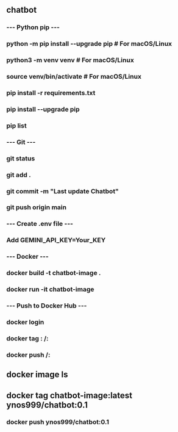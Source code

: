 ## chatbot
### --- Python pip ---
### python -m pip install --upgrade pip # For macOS/Linux
### python3 -m venv venv  # For macOS/Linux
### source venv/bin/activate # For macOS/Linux
###
### pip install -r requirements.txt
### pip install --upgrade pip
### pip list
###
### --- Git ---
### git status
### git add .
### git commit -m "Last update Chatbot"
### git push origin main
###
### --- Create .env file ---
### Add GEMINI_API_KEY=Your_KEY
###
### --- Docker ---
### docker build -t chatbot-image .
### docker run -it chatbot-image
###
### --- Push to Docker Hub ---
### docker login
### docker tag <local-image>:<tag> <dockerhub-username>/<repository-name>:<tag>
### docker push <dockerhub-username>/<repository-name>:<tag>
###
## docker image ls
## docker tag chatbot-image:latest ynos999/chatbot:0.1
### docker push ynos999/chatbot:0.1